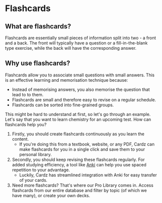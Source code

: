 # Flashcards

## What are flashcards?



Flashcards are essentially small pieces of information split into two - a front and a back. The front will typically have a question or a fill-in-the-blank type exercise, while the back will have the corresponding answer.

## Why use flashcards?

Flashcards allow you to associate small questions with small answers. This is an effective learning and memorisation technique because:

- Instead of memorising answers, you also memorise the question that lead to to them.
- Flashcards are small and therefore easy to revise on a regular schedule.
- Flashcards can be sorted into fine-grained groups.

This might be hard to understand at first, so let's go through an example. Let's say that you want to learn chemistry for an upcoming test. How can flashcards help you?

1. Firstly, you should create flashcards continuously as you learn the content. 
    - If you're doing this from a textbook, website, or any PDF, Cardz can make flashcards for you in a single click and save them to your personal library.
2. Secondly, you should keep revising these flashcards regularly. For added studying efficiency, a tool like [Anki](https://apps.ankiweb.net/) can help you use spaced repetition to your advantage.
    - Luckily, Cardz has streamlined integration with Anki for easy transfer of your cards.
3. Need more flashcards? That's where our Pro Library comes in. Access flashcards from our entire database and filter by topic (of which we have many), or create your own decks.